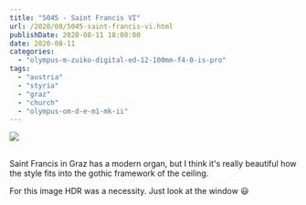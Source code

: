 ```yaml
---
title: "5045 - Saint Francis VI"
url: /2020/08/5045-saint-francis-vi.html
publishDate: 2020-08-11 18:00:00
date: 2020-08-11
categories: 
  - "olympus-m-zuiko-digital-ed-12-100mm-f4-0-is-pro"
tags: 
  - "austria"
  - "styria"
  - "graz"
  - "church"
  - "olympus-om-d-e-m1-mk-ii"
---
```

<div class="container">
<div class="center"><a target="_blank" href="https://d25zfm9zpd7gm5.cloudfront.net/1200x1200/2018/20180705_103637-2-HDR_lr.jpg"><img class="webfeedsFeaturedVisual" src="https://d25zfm9zpd7gm5.cloudfront.net/0600x0600/2018/20180705_103637-2-HDR_lr.jpg" /></a></div>
</div>
<br />

Saint Francis in Graz has a modern organ, but I think it's really
beautiful how the style fits into the gothic framework of the
ceiling.

For this image HDR was a necessity. Just look at the window :smiley: